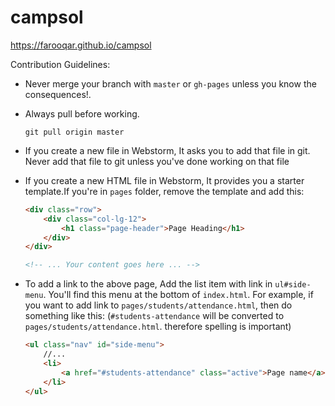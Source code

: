 # campsol
https://farooqar.github.io/campsol

Contribution Guidelines:
* Never merge your branch with `master` or `gh-pages` unless you know the consequences!.
* Always pull before working. 

  `git pull origin master`
* If you create a new file in Webstorm, It asks you to add that file in git. Never add that file to git unless you've done working on that file
* If you create a new HTML file in Webstorm, It provides you a starter template.If you're in `pages` folder, remove the template and add this:

  ```html
  <div class="row">
      <div class="col-lg-12">
          <h1 class="page-header">Page Heading</h1>
      </div>
  </div>

  <!-- ... Your content goes here ... -->

  ```
* To add a link to the above page, Add the list item with link in `ul#side-menu`. You'll find this menu at the bottom of `index.html`.
  For example, if you want to add link to `pages/students/attendance.html`, then do something like this:
  (`#students-attendance` will be converted to `pages/students/attendance.html`. therefore spelling is important)

  ```html
  <ul class="nav" id="side-menu">
      //...
      <li>
          <a href="#students-attendance" class="active">Page name</a>
      </li>
  </ul>
  ```

